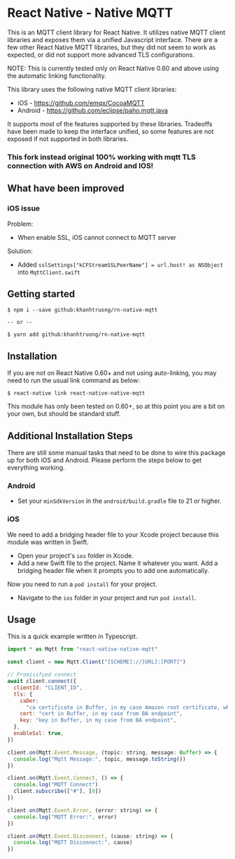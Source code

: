 # React Native - Native MQTT

This is an MQTT client library for React Native. It utilizes native MQTT client libraries and exposes them via a unified Javascript interface. There are a few other React Native MQTT libraries, but they did not seem to work as expected, or did not support more advanced TLS configurations.

NOTE: This is currently tested only on React Native 0.60 and above using the automatic linking functionality.

This library uses the following native MQTT client libraries:

- iOS - https://github.com/emqx/CocoaMQTT
- Android - https://github.com/eclipse/paho.mqtt.java

It supports most of the features supported by these libraries. Tradeoffs have been made to keep the interface unified, so some features are not exposed if not supported in both libraries.

### This fork instead original 100% working with mqtt TLS connection with AWS on Android and IOS!

## What have been improved

### iOS issue

Problem:

- When enable SSL, iOS cannot connect to MQTT server

Solution:

- Added `sslSettings["kCFStreamSSLPeerName"] = url.host! as NSObject` into `MqttClient.swift`

## Getting started

```
$ npm i --save github:khanhtruong/rn-native-mqtt

-- or --

$ yarn add github:khanhtruong/rn-native-mqtt
```

## Installation

If you are not on React Native 0.60+ and not using auto-linking, you may need to run the usual link command as below:

```
$ react-native link react-native-native-mqtt
```

This module has only been tested on 0.60+, so at this point you are a bit on your own, but should be standard stuff.

## Additional Installation Steps

There are still some manual tasks that need to be done to wire this package up for both iOS and Android. Please perform the steps below to get everything working.

### Android

- Set your `minSdkVersion` in the `android/build.gradle` file to 21 or higher.

### iOS

We need to add a bridging header file to your Xcode project because this module was written in Swift.

- Open your project's `ios` folder in Xcode.
- Add a new Swift file to the project. Name it whatever you want. Add a bridging header file when it prompts you to add one automatically.

Now you need to run a `pod install` for your project.

- Navigate to the `ios` folder in your project and run `pod install`.

## Usage

This is a quick example written in Typescript.

```javascript
import * as Mqtt from "react-native-native-mqtt"

const client = new Mqtt.Client("[SCHEME]://[URL]:[PORT]")

// Promisifyed connect
await client.connect({
  clientId: "CLIENT_ID",
  tls: {
    caDer:
      "ca certificate in Buffer, in my case Amazon root certificate, which I get from BA endpoint",
    cert: "cert in Buffer, in my case from BA endpoint",
    key: "key in Buffer, in my case from BA endpoint",
  },
  enableSsl: true,
})

client.on(Mqtt.Event.Message, (topic: string, message: Buffer) => {
  console.log("Mqtt Message:", topic, message.toString())
})

client.on(Mqtt.Event.Connect, () => {
  console.log("MQTT Connect")
  client.subscribe(["#"], [0])
})

client.on(Mqtt.Event.Error, (error: string) => {
  console.log("MQTT Error:", error)
})

client.on(Mqtt.Event.Disconnect, (cause: string) => {
  console.log("MQTT Disconnect:", cause)
})
```
